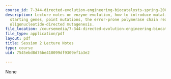 ```yaml
---
course_id: 7-344-directed-evolution-engineering-biocatalysts-spring-2008
description: Lecture notes on enzyme evolution, how to introduce mutations into the
  starting genes, point mutations, the error-prone polymerase chain reaction, and
  oligonucleotide-directed mutagenesis.
file_location: /coursemedia/7-344-directed-evolution-engineering-biocatalysts-spring-2008/7545ebd8d76be410099df9309ef1a3e2_ses2_ln.pdf
file_type: application/pdf
layout: pdf
title: Session 2 Lecture Notes
type: course
uid: 7545ebd8d76be410099df9309ef1a3e2

---
```

None